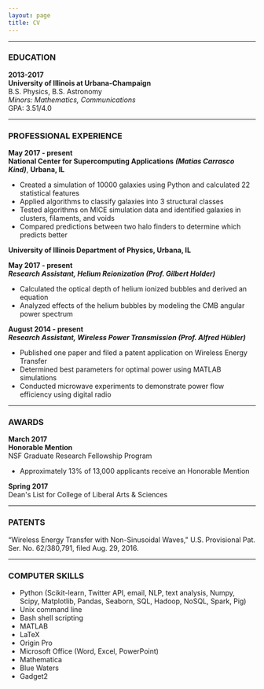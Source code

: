 ```yaml
---
layout: page
title: CV
---
```



***
### EDUCATION
**2013-2017**  
**University of Illinois at Urbana-Champaign**  
B.S. Physics, B.S. Astronomy  
*Minors: Mathematics, Communications*  
GPA: 3.51/4.0  

***
### PROFESSIONAL EXPERIENCE  
**May 2017 - present**  
**National Center for Supercomputing Applications** ***(Matias Carrasco Kind)***, **Urbana, IL**  
- Created a simulation of 10000 galaxies using Python and calculated 22 statistical features  
- Applied algorithms to classify galaxies into 3 structural classes  
- Tested algorithms on MICE simulation data and identified galaxies in clusters, filaments, and voids  
- Compared predictions between two halo finders to determine which predicts better  
 
  
**University of Illinois Department of Physics, Urbana, IL** 
  
**May 2017 - present**  
***Research Assistant, Helium Reionization (Prof. Gilbert Holder)***  
- Calculated the optical depth of helium ionized bubbles and derived an equation 
- Analyzed effects of the helium bubbles by modeling the CMB angular power spectrum  
  
**August 2014 - present**  
***Research Assistant, Wireless Power Transmission (Prof. Alfred Hübler)***  
- Published one paper and filed a patent application on Wireless Energy Transfer
- Determined best parameters for optimal power using MATLAB simulations
- Conducted microwave experiments to demonstrate power flow efficiency using digital radio  

***
### AWARDS  
**March 2017**  
**Honorable Mention**  
NSF Graduate Research Fellowship Program  
- Approximately 13% of 13,000 applicants receive an Honorable Mention
  
**Spring 2017**  
Dean's List for College of Liberal Arts & Sciences

***
### PATENTS  
“Wireless Energy Transfer with Non-Sinusoidal Waves," U.S. Provisional Pat. Ser. No. 62/380,791, filed Aug. 29, 2016.

***
### COMPUTER SKILLS
- Python (Scikit-learn, Twitter API, email, NLP, text analysis, Numpy, Scipy, Matplotlib, Pandas, Seaborn, SQL, Hadoop, NoSQL, Spark, Pig)  
- Unix command line  
- Bash shell scripting  
- MATLAB
- LaTeX
- Origin Pro
- Microsoft Office (Word, Excel, PowerPoint)
- Mathematica  
- Blue Waters
- Gadget2

